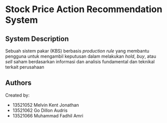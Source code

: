 # Stock Price Action Recommendation System

## System Description
Sebuah sistem pakar (KBS) berbasis _production rule_ yang membantu pengguna untuk mengambil keputusan dalam melakukan _hold_, _buy_, atau _sell_ saham berdasarkan informasi dan analisis fundamental dan teknikal terkait perusahaan

## Authors
Created by:
- 13521052 Melvin Kent Jonathan
- 13521062 Go Dillon Audris
- 13521066 Muhammad Fadhil Amri
